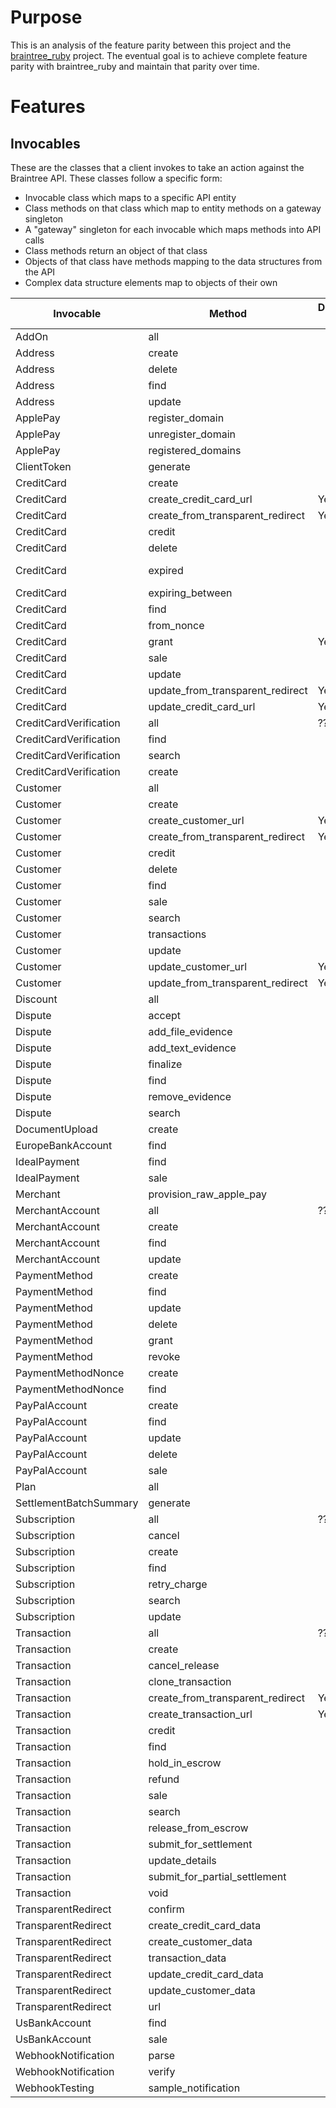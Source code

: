 # Purpose

This is an analysis of the feature parity between this project and the
[braintree\_ruby](https://github.com/braintree/braintree_ruby) project. The
eventual goal is to achieve complete feature parity with braintree\_ruby and
maintain that parity over time.

# Features

## Invocables

These are the classes that a client invokes to take an action against the
Braintree API. These classes follow a specific form:

* Invocable class which maps to a specific API entity
* Class methods on that class which map to entity methods on a gateway singleton
* A "gateway" singleton for each invocable which maps methods into API calls
* Class methods return an object of that class
* Objects of that class have methods mapping to the data structures from the API
* Complex data structure elements map to objects of their own

| Invocable | Method | Deprecated ? | In Perl? | Equivalent? |
| ---       | ---    | ---      | ---         | ---         |
| AddOn | all | | Yes | Yes |
| Address | create | | Yes | No |
| Address | delete | | Yes | No |
| Address | find | | Yes | No |
| Address | update | | Yes | No |
| ApplePay | register\_domain | | Yes | |
| ApplePay | unregister\_domain | | Yes | |
| ApplePay | registered\_domains | | Yes | |
| ClientToken | generate | | Yes | No |
| CreditCard | create | | Yes | No |
| CreditCard | create\_credit\_card\_url | Yes | No | |
| CreditCard | create\_from\_transparent\_redirect | Yes | No | |
| CreditCard | credit | | Yes | |
| CreditCard | delete | | Yes | Yes |
| CreditCard | expired | | Yes | expired\_cards() in Perl |
| CreditCard | expiring\_between | | Yes | |
| CreditCard | find | | Yes | |
| CreditCard | from\_nonce | | Yes | |
| CreditCard | grant | Yes | No | |
| CreditCard | sale | | Yes | |
| CreditCard | update | | Yes | |
| CreditCard | update\_from\_transparent\_redirect | Yes | No | |
| CreditCard | update\_credit\_card\_url | Yes | No | |
| CreditCardVerification | all | ??? | Yes | |
| CreditCardVerification | find | | Yes | |
| CreditCardVerification | search | | Yes | |
| CreditCardVerification | create | | Yes | |
| Customer | all | | Yes | |
| Customer | create | | Yes | |
| Customer | create\_customer\_url | Yes | No | |
| Customer | create\_from\_transparent\_redirect | Yes | No | |
| Customer | credit | | Yes | |
| Customer | delete | | Yes | |
| Customer | find | | Yes | |
| Customer | sale | | Yes | |
| Customer | search | | Yes | |
| Customer | transactions | | Yes | |
| Customer | update | | Yes | |
| Customer | update\_customer\_url | Yes | No | |
| Customer | update\_from\_transparent\_redirect | Yes | No | |
| Discount | all | | Yes | Yes |
| Dispute | accept | | Yes | |
| Dispute | add\_file\_evidence | | No | |
| Dispute | add\_text\_evidence | | Yes | |
| Dispute | finalize | | Yes | |
| Dispute | find | | Yes | |
| Dispute | remove\_evidence | | Yes | |
| Dispute | search | | Yes | |
| DocumentUpload | create | | Yes | |
| EuropeBankAccount | find | | Yes | |
| IdealPayment | find | | Yes | |
| IdealPayment | sale | | Yes | |
| Merchant | provision\_raw\_apple\_pay | | No | |
| MerchantAccount | all | ??? | Yes | |
| MerchantAccount | create | | Yes | |
| MerchantAccount | find | | Yes | |
| MerchantAccount | update | | Yes | |
| PaymentMethod | create | | Yes | |
| PaymentMethod | find | | Yes | |
| PaymentMethod | update | | Yes | |
| PaymentMethod | delete | | Yes | |
| PaymentMethod | grant | | Yes | |
| PaymentMethod | revoke | | Yes | |
| PaymentMethodNonce | create | | Yes | |
| PaymentMethodNonce | find | | Yes | |
| PayPalAccount | create | | Yes | |
| PayPalAccount | find | | Yes | |
| PayPalAccount | update | | Yes | |
| PayPalAccount | delete | | Yes | |
| PayPalAccount | sale | | Yes | |
| Plan | all | | Yes | |
| SettlementBatchSummary | generate | | Yes | |
| Subscription | all | ??? | Yes | |
| Subscription | cancel | | Yes | |
| Subscription | create | | Yes | |
| Subscription | find | | Yes | |
| Subscription | retry\_charge | | Yes | |
| Subscription | search | | Yes | |
| Subscription | update | | Yes | |
| Transaction | all | ??? | Yes | |
| Transaction | create | | Yes | |
| Transaction | cancel\_release | | Yes | |
| Transaction | clone\_transaction | | Yes | |
| Transaction | create\_from\_transparent\_redirect | Yes | No | |
| Transaction | create\_transaction\_url | Yes | No | |
| Transaction | credit | | Yes | |
| Transaction | find | | Yes | |
| Transaction | hold\_in\_escrow | | Yes | |
| Transaction | refund | | Yes | |
| Transaction | sale | | Yes | |
| Transaction | search | | Yes | |
| Transaction | release\_from\_escrow | | Yes | |
| Transaction | submit\_for\_settlement | | Yes | |
| Transaction | update\_details | | Yes | |
| Transaction | submit\_for\_partial\_settlement | | Yes | |
| Transaction | void | | Yes | |
| TransparentRedirect | confirm | | Yes | |
| TransparentRedirect | create\_credit\_card\_data | | Yes | |
| TransparentRedirect | create\_customer\_data | | Yes | |
| TransparentRedirect | transaction\_data | | Yes | |
| TransparentRedirect | update\_credit\_card\_data | | Yes | |
| TransparentRedirect | update\_customer\_data | | Yes | |
| TransparentRedirect | url | | Yes | |
| UsBankAccount | find | | Yes | |
| UsBankAccount | sale | | Yes | |
| WebhookNotification | parse | | Yes | |
| WebhookNotification | verify | | Yes | |
| WebhookTesting | sample\_notification | | Yes | |
